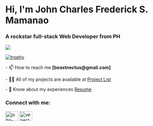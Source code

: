 <h1 align="left">Hi, I'm John Charles Frederick S. Mamanao</h1>
<h3 align="left">A rockstar full-stack Web Developer from PH</h3>

![](https://komarev.com/ghpvc/?username=BeastNectus&color=brightgreen&base=1000)

[![trophy](https://hacked-github-stat-trophies.flyn-nick.vercel.app/?username=beastnectus&theme=onedark)](https://github.com/ryo-ma/github-profile-trophy)


<p align="left"> - 📫 How to reach me <strong>[beastnectus@gmail.com]</strong></p>

<p align="left"> - 👨‍💻 All of my projects are available at <a href="https://johnmamanao.com/#/projects](https://johnmamanao.com/#/projects">Project List</a> </p>

<p align="left"> - 📄 Know about my experiences <a href="https://johnmamanao.com/#/resume](https://johnmamanao.com/#/resume">Resume</a></p>

<h3 align="left">Connect with me:</h3>
<p align="left">
<a href="https://www.linkedin.com/in/john-mamanao-762218278/" target="blank"><img align="center" src="https://raw.githubusercontent.com/rahuldkjain/github-profile-readme-generator/master/src/images/icons/Social/linked-in-alt.svg" alt="john-mamanao" height="30" width="40" /></a>
<a href="https://fb.com/venectus" target="blank"><img align="center" src="https://raw.githubusercontent.com/rahuldkjain/github-profile-readme-generator/master/src/images/icons/Social/facebook.svg" alt="venectus" height="30" width="40" /></a>
</p>
